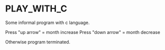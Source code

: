 # PLAY_WITH_C
Some informal program with c language.

Press "up arrow" = month increase
Press "down arrow" = month decrease

Otherwise program terminated.
